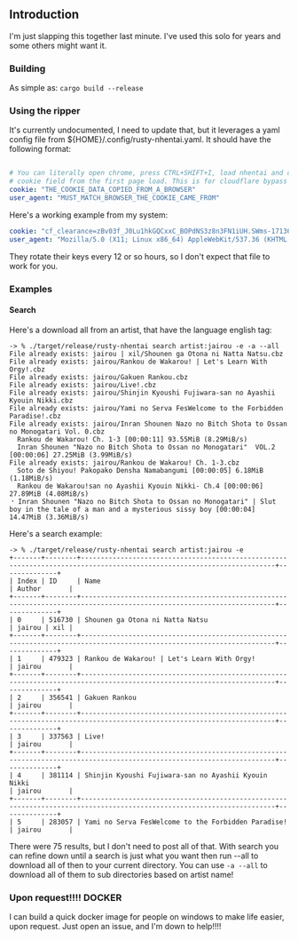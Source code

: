## Introduction

I'm just slapping this together last minute. I've used this solo for years and
some others might want it. 

### Building

As simple as: `cargo build --release`

### Using the ripper

It's currently undocumented, I need to update that, but it leverages a yaml
config file from ${HOME}/.config/rusty-nhentai.yaml. It should have the
following format:

```yaml

# You can literally open chrome, press CTRL+SHIFT+I, load nhentai and copy the
# cookie field from the first page load. This is for cloudflare bypass
cookie: "THE_COOKIE_DATA_COPIED_FROM_A_BROWSER"
user_agent: "MUST_MATCH_BROWSER_THE_COOKIE_CAME_FROM"

```

Here's a working example from my system:

```yaml
cookie: "cf_clearance=zBv03f_J0Lu1hkGQCxxC_BOPdNS3z8n3FN1iUH.SWms-1713673089-1.0.1.1-7PD3OLktHVSy0Uhst7cNrXvxkY_gL1xaHSmr09wtonDN2caD3AuSXtdbueL_fkoaRy2xYOLQLwja1qDf7oxVyQ; csrftoken=996K9kkecYKFy662mlCXtwbZvXorLQZSIGikantbe5G8N5CRYPodVylSsXED8aQ9"
user_agent: "Mozilla/5.0 (X11; Linux x86_64) AppleWebKit/537.36 (KHTML, like Gecko) Chrome/122.0.0.0 Safari/537.36"
```

They rotate their keys every 12 or so hours, so I don't expect that file to
work for you.

### Examples

#### Search

Here's a download all from an artist, that have the language english tag:

```
-> % ./target/release/rusty-nhentai search artist:jairou -e -a --all
File already exists: jairou | xil/Shounen ga Otona ni Natta Natsu.cbz
File already exists: jairou/Rankou de Wakarou! | Let's Learn With Orgy!.cbz
File already exists: jairou/Gakuen Rankou.cbz
File already exists: jairou/Live!.cbz
File already exists: jairou/Shinjin Kyoushi Fujiwara-san no Ayashii Kyouin Nikki.cbz
File already exists: jairou/Yami no Serva FesWelcome to the Forbidden Paradise!.cbz
File already exists: jairou/Inran Shounen Nazo no Bitch Shota to Ossan no Monogatari Vol. 0.cbz
  Rankou de Wakarou! Ch. 1-3 [00:00:11] 93.55MiB (8.29MiB/s)
  Inran Shounen "Nazo no Bitch Shota to Ossan no Monogatari"  VOL.2 [00:00:06] 27.25MiB (3.99MiB/s)
File already exists: jairou/Rankou de Wakarou! Ch. 1-3.cbz
  Soto de Shiyou! Pakopako Densha Namabangumi [00:00:05] 6.18MiB (1.18MiB/s)
  Rankou de Wakarou!san no Ayashii Kyouin Nikki- Ch.4 [00:00:06] 27.89MiB (4.08MiB/s)
⠐ Inran Shounen "Nazo no Bitch Shota to Ossan no Monogatari" | Slut boy in the tale of a man and a mysterious sissy boy [00:00:04] 14.47MiB (3.36MiB/s)

```

Here's a search example:

```
-> % ./target/release/rusty-nhentai search artist:jairou -e         
+-------+--------+-----------------------------------------------------------------------------------------------------------------------+--------------+
| Index | ID     | Name                                                                                                                  | Author       |
+-------+--------+-----------------------------------------------------------------------------------------------------------------------+--------------+
| 0     | 516730 | Shounen ga Otona ni Natta Natsu                                                                                       | jairou | xil |
+-------+--------+-----------------------------------------------------------------------------------------------------------------------+--------------+
| 1     | 479323 | Rankou de Wakarou! | Let's Learn With Orgy!                                                                           | jairou       |
+-------+--------+-----------------------------------------------------------------------------------------------------------------------+--------------+
| 2     | 356541 | Gakuen Rankou                                                                                                         | jairou       |
+-------+--------+-----------------------------------------------------------------------------------------------------------------------+--------------+
| 3     | 337563 | Live!                                                                                                                 | jairou       |
+-------+--------+-----------------------------------------------------------------------------------------------------------------------+--------------+
| 4     | 381114 | Shinjin Kyoushi Fujiwara-san no Ayashii Kyouin Nikki                                                                  | jairou       |
+-------+--------+-----------------------------------------------------------------------------------------------------------------------+--------------+
| 5     | 283057 | Yami no Serva FesWelcome to the Forbidden Paradise!                                                                   | jairou       |
```

There were 75 results, but I don't need to post all of that. With search you
can refine down until a search is just what you want then run --all to download
all of then to your current directory. You can use `-a --all` to download all
of them to sub directories based on artist name!

### Upon request!!!! DOCKER

I can build a quick docker image for people on windows to make life easier,
upon request. Just open an issue, and I'm down to help!!!!
